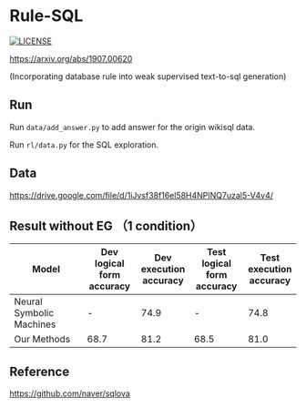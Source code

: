 # Rule-SQL 

[![LICENSE](https://img.shields.io/badge/license-Anti%20996-blue.svg)](https://github.com/996icu/996.ICU/blob/master/LICENSE)

https://arxiv.org/abs/1907.00620

(Incorporating database rule into weak supervised text-to-sql generation)

## Run

Run `data/add_answer.py` to add answer for the origin wikisql data.

Run `rl/data.py` for the SQL exploration.

## Data

https://drive.google.com/file/d/1iJvsf38f16el58H4NPINQ7uzal5-V4v4/

## Result without EG （1 condition）

| **Model**   | Dev <br />logical form <br />accuracy | Dev<br />execution<br/> accuracy | Test<br /> logical form<br /> accuracy | Test<br /> execution<br /> accuracy |
| ----------- | ------------------------------------- | -------------------------------- | -------------------------------------- | ----------------------------------- |
| Neural Symbolic Machines | -                  | 74.9               | -                   | 74.8     |
| Our Methods | 68.7                   | 81.2               | 68.5                    | 81.0     |


## Reference

https://github.com/naver/sqlova
